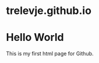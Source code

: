 # trelevje.github.io
<DOCTYPE HTML>
<html>
<head>
<title>Hello World</title>
</head>
<body>
<h1>Hello World</h1>
<p>This is my first html page for Github.</p>
</body>
</html>
